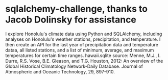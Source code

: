 # sqlalchemy-challenge, thanks to Jacob Dolinsky for assistance
I explore Honolulu's climate data using Python and SQLAlchemy, including analyses on Honolulu's weather stations, precipitation, and temperature. I then create an API for the last year of precipitation data and temperature dataa, all listed stations, and a list of minimum, average, and maximum temperatures for certain time ranges.
hawaii.sqlite source: Menne, M.J., I. Durre, R.S. Vose, B.E. Gleason, and T.G. Houston, 2012: An overview of the Global Historical Climatology Network-Daily Database. Journal of Atmospheric and Oceanic Technology, 29, 897-910.
